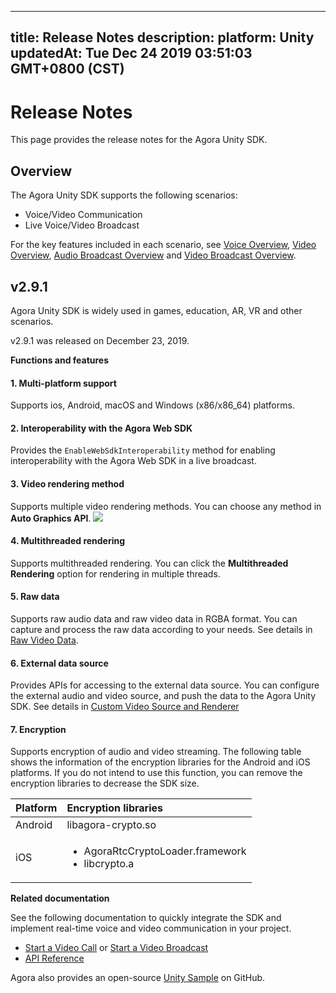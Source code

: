
---
title: Release Notes
description: 
platform: Unity
updatedAt: Tue Dec 24 2019 03:51:03 GMT+0800 (CST)
---
# Release Notes
This page provides the release notes for the Agora Unity SDK.

## Overview

The Agora Unity SDK supports the following scenarios:

-   Voice/Video Communication
-   Live Voice/Video Broadcast

For the key features included in each scenario, see [Voice Overview](https://docs.agora.io/en/Voice/product_voice?platform=All%20Platforms), [Video Overview](https://docs.agora.io/en/Video/product_video?platform=All%20Platforms), [Audio Broadcast Overview](https://docs.agora.io/en/Audio%20Broadcast/product_live_audio?platform=All_Platforms) and [Video Broadcast Overview](https://docs.agora.io/en/Interactive%20Broadcast/product_live?platform=All%20Platforms).

## v2.9.1

Agora Unity SDK is widely used in games, education, AR, VR and other scenarios.

v2.9.1 was released on December 23, 2019.

**Functions and features**

#### 1. Multi-platform support
Supports ios, Android, macOS and Windows (x86/x86_64) platforms.

#### 2. Interoperability with the Agora Web SDK
Provides the `EnableWebSdkInteroperability` method for enabling interoperability with the Agora Web SDK in a live broadcast. 

#### 3. Video rendering method
Supports multiple video rendering methods. You can choose any method in  **Auto Graphics API**.
![](https://web-cdn.agora.io/docs-files/1576826628073)

#### 4. Multithreaded rendering
Supports multithreaded rendering. You can click the **Multithreaded Rendering** option for rendering in multiple threads.

#### 5. Raw data
Supports raw audio data and raw video data in RGBA format. You can capture and process the raw data according to your needs. See details in [Raw Video Data](../../en/Interactive%20Broadcast/raw_data_video_unity.md).

#### 6. External data source
Provides APIs for accessing to the external data source. You can configure the external audio and video source, and push the data to the Agora Unity SDK. See details in [Custom Video Source and Renderer](../../en/Interactive%20Broadcast/custom_video_unity.md)

#### 7. Encryption
Supports encryption of audio and video streaming. The following table shows the information of the encryption libraries for the Android and iOS platforms. If you do not intend to use this function, you can remove the encryption libraries to decrease the SDK size.

   | Platform | Encryption libraries                          |
   | :------- | :-------------------------------------------- |
   | Android  | libagora-crypto.so                            |
   | iOS      | <ul><li>AgoraRtcCryptoLoader.framework <li>libcrypto.a</li></ul> |

**Related documentation**

See the following documentation to quickly integrate the SDK and implement real-time voice and video communication in your project.

- [Start a Video Call](https://docs.agora.io/en/Video/start_call_unity?platform=Unity) or [Start a Video Broadcast](https://docs.agora.io/en/Interactive%20Broadcast/start_live_unity?platform=Unity)
- [API Reference](https://docs.agora.io/en/Interactive%20Broadcast/API%20Reference/unity/index.html) 

Agora also provides an open-source [Unity Sample](https://github.com/AgoraIO/Video-Call-for-Mobile-Gaming/tree/master/Hello-Video-Unity-Agora) on GitHub.
